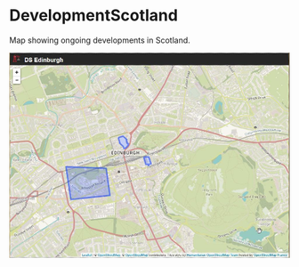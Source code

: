 # DevelopmentScotland
Map showing ongoing developments in Scotland.

![D3qvYurXoAAOv49](examples\D3qvYurXoAAOv49.jpg)
